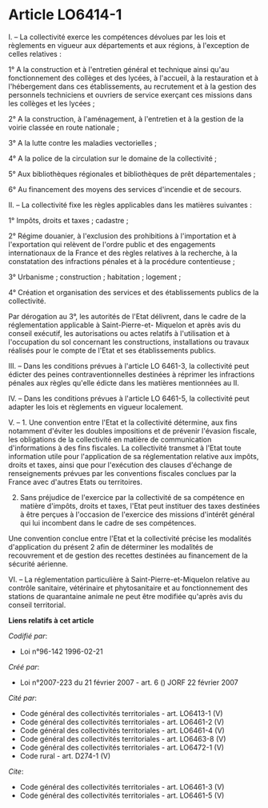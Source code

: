 # Article LO6414-1

I. – La collectivité exerce les compétences dévolues par les lois et règlements en vigueur aux départements et aux régions, à
l'exception de celles relatives :

1° A la construction et à l'entretien général et technique ainsi qu'au fonctionnement des collèges et des lycées, à
l'accueil, à la restauration et à l'hébergement dans ces établissements, au recrutement et à la gestion des personnels
techniciens et ouvriers de service exerçant ces missions dans les collèges et les lycées ;

2° A la construction, à l'aménagement, à l'entretien et à la gestion de la voirie classée en route nationale ;

3° A la lutte contre les maladies vectorielles ;

4° A la police de la circulation sur le domaine de la collectivité ;

5° Aux bibliothèques régionales et bibliothèques de prêt départementales ;

6° Au financement des moyens des services d'incendie et de secours.

II. – La collectivité fixe les règles applicables dans les matières suivantes :

1° Impôts, droits et taxes ; cadastre ;

2° Régime douanier, à l'exclusion des prohibitions à l'importation et à l'exportation qui relèvent de l'ordre public et des
engagements internationaux de la France et des règles relatives à la recherche, à la constatation des infractions pénales et
à la procédure contentieuse ;

3° Urbanisme ; construction ; habitation ; logement ;

4° Création et organisation des services et des établissements publics de la collectivité.

Par dérogation au 3°, les autorités de l'Etat délivrent, dans le cadre de la réglementation applicable à Saint-Pierre-et-
Miquelon et après avis du conseil exécutif, les autorisations ou actes relatifs à l'utilisation et à l'occupation du sol
concernant les constructions, installations ou travaux réalisés pour le compte de l'Etat et ses établissements publics.

III. – Dans les conditions prévues à l'article LO 6461-3, la collectivité peut édicter des peines contraventionnelles
destinées à réprimer les infractions pénales aux règles qu'elle édicte dans les matières mentionnées au II.

IV. – Dans les conditions prévues à l'article LO 6461-5, la collectivité peut adapter les lois et règlements en vigueur
localement.

V. – 1. Une convention entre l'Etat et la collectivité détermine, aux fins notamment d'éviter les doubles impositions et de
prévenir l'évasion fiscale, les obligations de la collectivité en matière de communication d'informations à des fins
fiscales. La collectivité transmet à l'Etat toute information utile pour l'application de sa réglementation relative aux
impôts, droits et taxes, ainsi que pour l'exécution des clauses d'échange de renseignements prévues par les conventions
fiscales conclues par la France avec d'autres Etats ou territoires.

2. Sans préjudice de l'exercice par la collectivité de sa compétence en matière d'impôts, droits et taxes, l'Etat peut
instituer des taxes destinées à être perçues à l'occasion de l'exercice des missions d'intérêt général qui lui incombent dans
le cadre de ses compétences.

Une convention conclue entre l'Etat et la collectivité précise les modalités d'application du présent 2 afin de déterminer
les modalités de recouvrement et de gestion des recettes destinées au financement de la sécurité aérienne.

VI. – La réglementation particulière à Saint-Pierre-et-Miquelon relative au contrôle sanitaire, vétérinaire et phytosanitaire
et au fonctionnement des stations de quarantaine animale ne peut être modifiée qu'après avis du conseil territorial.

**Liens relatifs à cet article**

_Codifié par_:

  - Loi n°96-142 1996-02-21

_Créé par_:

  - Loi n°2007-223 du 21 février 2007 - art. 6 () JORF 22 février 2007

_Cité par_:

  - Code général des collectivités territoriales - art. LO6413-1 (V)
  - Code général des collectivités territoriales - art. LO6461-2 (V)
  - Code général des collectivités territoriales - art. LO6461-4 (V)
  - Code général des collectivités territoriales - art. LO6463-8 (V)
  - Code général des collectivités territoriales - art. LO6472-1 (V)
  - Code rural - art. D274-1 (V)

_Cite_:

  - Code général des collectivités territoriales - art. LO6461-3 (V)
  - Code général des collectivités territoriales - art. LO6461-5 (V)
